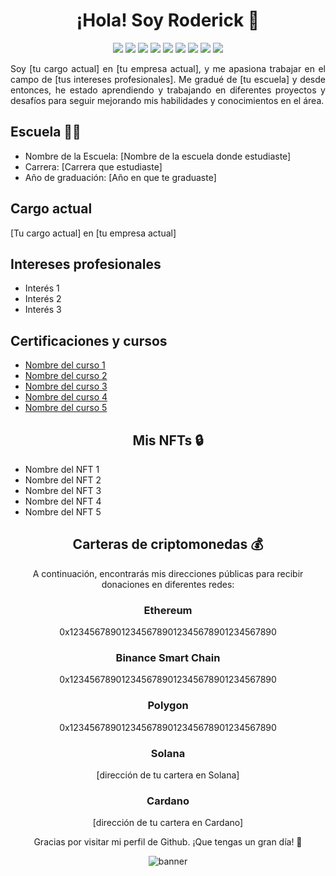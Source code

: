 <!-- Banner principal -->
<h1 align="center">¡Hola! Soy Roderick 👋</h1>
<!-- <h3 align="center">[tu cargo actual] en [tu empresa actual]</h3> -->

<!-- Redes sociales -->
<p align="center">
  <a href="https://twitter.com/roderick_gamer1"><img src="https://img.shields.io/badge/Twitter-1DA1F2?style=for-the-badge&logo=twitter&logoColor=white"></a>
  <a href="https://instagram.com/roderick_gamer1"><img src="https://img.shields.io/badge/Instagram-E4405F?style=for-the-badge&logo=instagram&logoColor=white"></a>
  <a href="https://myanimelist.net/profile/roderick_gamer"><img src="https://img.shields.io/badge/MyAnimeList-2E51A2?style=for-the-badge&logo=myanimelist&logoColor=white"></a>
  <a href="https://www.linkedin.com/in/rodrigososa-andrade/"><img src="https://img.shields.io/badge/LinkedIn-0077B5?style=for-the-badge&logo=linkedin&logoColor=white"></a>
  <a href="https://www.tiktok.com/@roderick_gamer"><img src="https://img.shields.io/badge/TikTok-000000?style=for-the-badge&logo=tiktok&logoColor=white"></a>
  <a href="https://www.twitch.tv/roderick_gamer"><img src="https://img.shields.io/badge/Twitch-9146FF?style=for-the-badge&logo=twitch&logoColor=white"></a>
  <a href="https://discord.gg/8WUzVjDTx3"><img src="https://img.shields.io/badge/Discord-5865F2?style=for-the-badge&logo=discord&logoColor=white"></a>
  <a href="mailto:[tu correo electrónico]"><img src="https://img.shields.io/badge/Gmail-D14836?style=for-the-badge&logo=gmail&logoColor=white"></a>
  <a href="t.me/roderick_gamer"><img src="https://img.shields.io/badge/Telegram-2CA5E0?style=for-the-badge&logo=telegram&logoColor=white"></a>
</p>

<!-- Sobre mí -->
<p align="justify">Soy [tu cargo actual] en [tu empresa actual], y me apasiona trabajar en el campo de [tus intereses profesionales]. Me gradué de [tu escuela] y desde entonces, he estado aprendiendo y trabajando en diferentes proyectos y desafíos para seguir mejorando mis habilidades y conocimientos en el área.</p>

<!-- Escuela -->
<h2>Escuela 👨‍🎓</h2>
<ul>
  <li>Nombre de la Escuela: [Nombre de la escuela donde estudiaste]</li>
  <li>Carrera: [Carrera que estudiaste]</li>
  <li>Año de graduación: [Año en que te graduaste]</li>
</ul>

<!-- Cargo actual -->
<h2>Cargo actual</h2>
<p>[Tu cargo actual] en [tu empresa actual]</p>

<!-- Intereses profesionales -->
<h2>Intereses profesionales</h2>
<ul>
  <li>Interés 1</li>
  <li>Interés 2</li>
  <li>Interés 3</li>
</ul>

<!-- Certificaciones y cursos -->
<h2>Certificaciones y cursos</h2>
<ul>
  <li><a href="[enlace al certificado 1]">Nombre del curso 1</a></li>
  <li><a href="[enlace al certificado 2]">Nombre del curso 2</a></li>
  <li><a href="[enlace al certificado 3]">Nombre del curso 3</a></li>
  <li><a href="[enlace al certificado 4]">Nombre del curso 4</a></li>
  <li><a href="[enlace al certificado 5]">Nombre del curso 5</a></li>
</ul>
<!-- NFTs que holdeo -->
<h2 align="center">Mis NFTs 🔒</h2>
<ul>
  <li>Nombre del NFT 1</li>
  <li>Nombre del NFT 2</li>
  <li>Nombre del NFT 3</li>
  <li>Nombre del NFT 4</li>
  <li>Nombre del NFT 5</li>
</ul>
<!-- Carteras de criptomonedas -->
<h2 align="center">Carteras de criptomonedas 💰</h2>
<p align="center">A continuación, encontrarás mis direcciones públicas para recibir donaciones en diferentes redes:</p>
<!-- Ethereum -->
<h3 align="center">Ethereum</h3>
<p align="center">0x1234567890123456789012345678901234567890</p>
<!-- Binance Smart Chain -->
<h3 align="center">Binance Smart Chain</h3>
<p align="center">0x1234567890123456789012345678901234567890</p>
<!-- Polygon -->
<h3 align="center">Polygon</h3>
<p align="center">0x1234567890123456789012345678901234567890</p>
<!-- Solana -->
<h3 align="center">Solana</h3>
<p align="center">[dirección de tu cartera en Solana]</p>
<!-- Cardano -->
<h3 align="center">Cardano</h3>
<p align="center">[dirección de tu cartera en Cardano]</p>

<!-- Agradecimiento -->
<p align="center">Gracias por visitar mi perfil de Github. ¡Que tengas un gran día! 🚀</p>

<!-- Banner final -->
<p align="center"><img src="[enlace a una imagen de tu elección]" alt="banner"></p>
